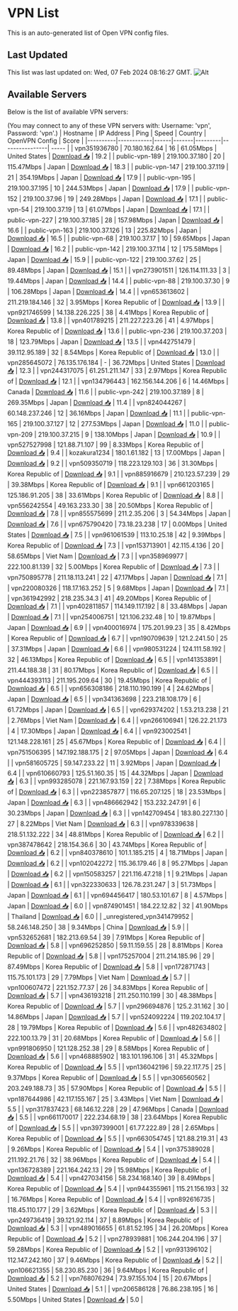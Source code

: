 # VPN List

This is an auto-generated list of Open VPN config files.

## Last Updated

This list was last updated on: Wed, 07 Feb 2024 08:16:27 GMT.
![Alt](https://repobeats.axiom.co/api/embed/186b98318ef1479477931607c1ad7d823f12451f.svg "Repobeats analytics image")

## Available Servers

Below is the list of available VPN servers:

(You may connect to any of these VPN servers with: Username: 'vpn', Password: 'vpn'.)
| Hostname | IP Address | Ping | Speed | Country | OpenVPN Config | Score |
|----------|------------|------|-------|---------|----------------| ----- |
| vpn351936780 | 70.180.162.64 | 16 | 61.05Mbps | United States | [Download 📥](./configs/server_0_US.ovpn) | 19.2 |
| public-vpn-189 | 219.100.37.180 | 20 | 115.47Mbps | Japan | [Download 📥](./configs/server_1_JP.ovpn) | 18.3 |
| public-vpn-147 | 219.100.37.119 | 21 | 354.19Mbps | Japan | [Download 📥](./configs/server_2_JP.ovpn) | 17.9 |
| public-vpn-195 | 219.100.37.195 | 10 | 244.53Mbps | Japan | [Download 📥](./configs/server_3_JP.ovpn) | 17.9 |
| public-vpn-152 | 219.100.37.96 | 19 | 249.28Mbps | Japan | [Download 📥](./configs/server_4_JP.ovpn) | 17.1 |
| public-vpn-54 | 219.100.37.19 | 13 | 61.07Mbps | Japan | [Download 📥](./configs/server_5_JP.ovpn) | 17.1 |
| public-vpn-227 | 219.100.37.185 | 28 | 157.98Mbps | Japan | [Download 📥](./configs/server_6_JP.ovpn) | 16.6 |
| public-vpn-163 | 219.100.37.126 | 13 | 225.82Mbps | Japan | [Download 📥](./configs/server_7_JP.ovpn) | 16.5 |
| public-vpn-68 | 219.100.37.17 | 10 | 59.65Mbps | Japan | [Download 📥](./configs/server_8_JP.ovpn) | 16.2 |
| public-vpn-142 | 219.100.37.114 | 12 | 175.58Mbps | Japan | [Download 📥](./configs/server_9_JP.ovpn) | 15.9 |
| public-vpn-122 | 219.100.37.62 | 25 | 89.48Mbps | Japan | [Download 📥](./configs/server_10_JP.ovpn) | 15.1 |
| vpn273901511 | 126.114.111.33 | 3 | 19.44Mbps | Japan | [Download 📥](./configs/server_11_JP.ovpn) | 14.4 |
| public-vpn-88 | 219.100.37.30 | 9 | 106.28Mbps | Japan | [Download 📥](./configs/server_12_JP.ovpn) | 14.4 |
| vpn653613602 | 211.219.184.146 | 32 | 3.95Mbps | Korea Republic of | [Download 📥](./configs/server_13_KR.ovpn) | 13.9 |
| vpn921746599 | 14.138.226.225 | 38 | 4.41Mbps | Korea Republic of | [Download 📥](./configs/server_14_KR.ovpn) | 13.8 |
| vpn401789215 | 211.227.223.26 | 41 | 4.97Mbps | Korea Republic of | [Download 📥](./configs/server_15_KR.ovpn) | 13.6 |
| public-vpn-236 | 219.100.37.203 | 18 | 123.79Mbps | Japan | [Download 📥](./configs/server_16_JP.ovpn) | 13.5 |
| vpn442751479 | 39.112.95.189 | 32 | 8.54Mbps | Korea Republic of | [Download 📥](./configs/server_17_KR.ovpn) | 13.0 |
| vpn285645072 | 76.135.176.184 | - | 36.72Mbps | United States | [Download 📥](./configs/server_18_US.ovpn) | 12.3 |
| vpn244317075 | 61.251.211.147 | 33 | 2.97Mbps | Korea Republic of | [Download 📥](./configs/server_19_KR.ovpn) | 12.1 |
| vpn134796443 | 162.156.144.206 | 6 | 14.46Mbps | Canada | [Download 📥](./configs/server_20_CA.ovpn) | 11.6 |
| public-vpn-242 | 219.100.37.189 | 8 | 269.35Mbps | Japan | [Download 📥](./configs/server_21_JP.ovpn) | 11.4 |
| vpn824044267 | 60.148.237.246 | 12 | 36.16Mbps | Japan | [Download 📥](./configs/server_22_JP.ovpn) | 11.1 |
| public-vpn-165 | 219.100.37.127 | 12 | 277.53Mbps | Japan | [Download 📥](./configs/server_23_JP.ovpn) | 11.0 |
| public-vpn-209 | 219.100.37.215 | 9 | 138.10Mbps | Japan | [Download 📥](./configs/server_24_JP.ovpn) | 10.9 |
| vpn527527998 | 121.88.71.107 | 99 | 8.33Mbps | Korea Republic of | [Download 📥](./configs/server_25_KR.ovpn) | 9.4 |
| kozakura1234 | 180.1.61.182 | 13 | 17.00Mbps | Japan | [Download 📥](./configs/server_26_JP.ovpn) | 9.2 |
| vpn509350719 | 118.223.129.103 | 36 | 31.30Mbps | Korea Republic of | [Download 📥](./configs/server_27_KR.ovpn) | 9.1 |
| vpn885916679 | 210.123.57.239 | 29 | 39.38Mbps | Korea Republic of | [Download 📥](./configs/server_28_KR.ovpn) | 9.1 |
| vpn661203165 | 125.186.91.205 | 38 | 33.61Mbps | Korea Republic of | [Download 📥](./configs/server_29_KR.ovpn) | 8.8 |
| vpn556242554 | 49.163.233.30 | 38 | 20.50Mbps | Korea Republic of | [Download 📥](./configs/server_30_KR.ovpn) | 7.8 |
| vpn855575699 | 211.2.35.206 | 3 | 54.34Mbps | Japan | [Download 📥](./configs/server_31_JP.ovpn) | 7.6 |
| vpn675790420 | 73.18.23.238 | 17 | 0.00Mbps | United States | [Download 📥](./configs/server_32_US.ovpn) | 7.5 |
| vpn961061539 | 113.10.25.18 | 42 | 9.39Mbps | Korea Republic of | [Download 📥](./configs/server_33_KR.ovpn) | 7.3 |
| vpn153713901 | 42.115.4.136 | 20 | 58.65Mbps | Viet Nam | [Download 📥](./configs/server_34_VN.ovpn) | 7.3 |
| vpn358969977 | 222.100.81.139 | 32 | 5.00Mbps | Korea Republic of | [Download 📥](./configs/server_35_KR.ovpn) | 7.3 |
| vpn750895778 | 211.18.113.241 | 22 | 47.17Mbps | Japan | [Download 📥](./configs/server_36_JP.ovpn) | 7.1 |
| vpn220080326 | 118.17.163.252 | 5 | 9.68Mbps | Japan | [Download 📥](./configs/server_37_JP.ovpn) | 7.1 |
| vpn361942992 | 218.235.34.3 | 41 | 49.20Mbps | Korea Republic of | [Download 📥](./configs/server_38_KR.ovpn) | 7.1 |
| vpn402811857 | 114.149.117.192 | 8 | 33.48Mbps | Japan | [Download 📥](./configs/server_39_JP.ovpn) | 7.1 |
| vpn254006751 | 121.106.232.48 | 10 | 19.87Mbps | Japan | [Download 📥](./configs/server_40_JP.ovpn) | 6.9 |
| vpn400016974 | 175.201.99.23 | 35 | 8.42Mbps | Korea Republic of | [Download 📥](./configs/server_41_KR.ovpn) | 6.7 |
| vpn190709639 | 121.2.241.50 | 25 | 37.31Mbps | Japan | [Download 📥](./configs/server_42_JP.ovpn) | 6.6 |
| vpn980531224 | 124.111.58.192 | 32 | 46.13Mbps | Korea Republic of | [Download 📥](./configs/server_43_KR.ovpn) | 6.5 |
| vpn141353891 | 211.44.188.38 | 31 | 80.17Mbps | Korea Republic of | [Download 📥](./configs/server_44_KR.ovpn) | 6.5 |
| vpn444393113 | 211.195.209.64 | 30 | 19.45Mbps | Korea Republic of | [Download 📥](./configs/server_45_KR.ovpn) | 6.5 |
| vpn656308186 | 218.110.190.199 | 4 | 24.62Mbps | Japan | [Download 📥](./configs/server_46_JP.ovpn) | 6.5 |
| vpn341363698 | 223.218.108.179 | 6 | 61.72Mbps | Japan | [Download 📥](./configs/server_47_JP.ovpn) | 6.5 |
| vpn629374202 | 1.53.213.238 | 21 | 2.76Mbps | Viet Nam | [Download 📥](./configs/server_48_VN.ovpn) | 6.4 |
| vpn266106941 | 126.22.21.173 | 4 | 17.30Mbps | Japan | [Download 📥](./configs/server_49_JP.ovpn) | 6.4 |
| vpn923002541 | 121.148.228.161 | 25 | 45.67Mbps | Korea Republic of | [Download 📥](./configs/server_50_KR.ovpn) | 6.4 |
| vpn751506395 | 147.192.188.175 | 2 | 97.05Mbps | Japan | [Download 📥](./configs/server_51_JP.ovpn) | 6.4 |
| vpn581605725 | 59.147.233.22 | 11 | 3.92Mbps | Japan | [Download 📥](./configs/server_52_JP.ovpn) | 6.4 |
| vpn610660793 | 125.51.160.35 | 15 | 44.32Mbps | Japan | [Download 📥](./configs/server_53_JP.ovpn) | 6.3 |
| vpn993285078 | 221.167.93.159 | 22 | 7.38Mbps | Korea Republic of | [Download 📥](./configs/server_54_KR.ovpn) | 6.3 |
| vpn223857877 | 116.65.207.125 | 18 | 23.53Mbps | Japan | [Download 📥](./configs/server_55_JP.ovpn) | 6.3 |
| vpn486662942 | 153.232.247.91 | 6 | 30.23Mbps | Japan | [Download 📥](./configs/server_56_JP.ovpn) | 6.3 |
| vpn142709454 | 183.80.227.130 | 27 | 8.22Mbps | Viet Nam | [Download 📥](./configs/server_57_VN.ovpn) | 6.3 |
| vpn978339638 | 218.51.132.222 | 34 | 48.81Mbps | Korea Republic of | [Download 📥](./configs/server_58_KR.ovpn) | 6.2 |
| vpn387478642 | 218.154.36.6 | 30 | 43.74Mbps | Korea Republic of | [Download 📥](./configs/server_59_KR.ovpn) | 6.2 |
| vpn840378610 | 101.1.185.215 | 4 | 18.71Mbps | Japan | [Download 📥](./configs/server_60_JP.ovpn) | 6.2 |
| vpn102042272 | 115.36.179.46 | 8 | 95.27Mbps | Japan | [Download 📥](./configs/server_61_JP.ovpn) | 6.2 |
| vpn150583257 | 221.116.47.218 | 1 | 9.21Mbps | Japan | [Download 📥](./configs/server_62_JP.ovpn) | 6.1 |
| vpn322330633 | 126.78.231.247 | 3 | 51.73Mbps | Japan | [Download 📥](./configs/server_63_JP.ovpn) | 6.1 |
| vpn694456417 | 180.53.101.67 | 8 | 4.57Mbps | Japan | [Download 📥](./configs/server_64_JP.ovpn) | 6.0 |
| vpn874901451 | 184.22.12.82 | 32 | 41.90Mbps | Thailand | [Download 📥](./configs/server_65_TH.ovpn) | 6.0 |
| _unregistered_vpn341479952 | 58.246.148.250 | 38 | 9.34Mbps | China | [Download 📥](./configs/server_66_CN.ovpn) | 5.9 |
| vpn532652681 | 182.213.69.54 | 39 | 7.91Mbps | Korea Republic of | [Download 📥](./configs/server_67_KR.ovpn) | 5.8 |
| vpn696252850 | 59.11.159.55 | 28 | 8.81Mbps | Korea Republic of | [Download 📥](./configs/server_68_KR.ovpn) | 5.8 |
| vpn175257004 | 211.214.185.96 | 29 | 87.49Mbps | Korea Republic of | [Download 📥](./configs/server_69_KR.ovpn) | 5.8 |
| vpn172871743 | 115.75.101.173 | 29 | 7.79Mbps | Viet Nam | [Download 📥](./configs/server_70_VN.ovpn) | 5.7 |
| vpn100607472 | 221.152.77.37 | 26 | 34.83Mbps | Korea Republic of | [Download 📥](./configs/server_71_KR.ovpn) | 5.7 |
| vpn436193218 | 211.250.110.199 | 30 | 48.38Mbps | Korea Republic of | [Download 📥](./configs/server_72_KR.ovpn) | 5.7 |
| vpn296694876 | 125.2.31.162 | 30 | 14.86Mbps | Japan | [Download 📥](./configs/server_73_JP.ovpn) | 5.7 |
| vpn524092224 | 119.202.104.17 | 28 | 19.79Mbps | Korea Republic of | [Download 📥](./configs/server_74_KR.ovpn) | 5.6 |
| vpn482634802 | 222.100.13.79 | 31 | 20.68Mbps | Korea Republic of | [Download 📥](./configs/server_75_KR.ovpn) | 5.6 |
| vpn991806950 | 121.128.252.38 | 29 | 8.58Mbps | Korea Republic of | [Download 📥](./configs/server_76_KR.ovpn) | 5.6 |
| vpn468885902 | 183.101.196.106 | 31 | 45.32Mbps | Korea Republic of | [Download 📥](./configs/server_77_KR.ovpn) | 5.5 |
| vpn136042196 | 59.22.117.75 | 25 | 9.37Mbps | Korea Republic of | [Download 📥](./configs/server_78_KR.ovpn) | 5.5 |
| vpn306560562 | 203.249.188.73 | 35 | 57.90Mbps | Korea Republic of | [Download 📥](./configs/server_79_KR.ovpn) | 5.5 |
| vpn187644986 | 42.117.155.167 | 25 | 3.43Mbps | Viet Nam | [Download 📥](./configs/server_80_VN.ovpn) | 5.5 |
| vpn317837423 | 68.146.12.228 | 29 | 47.96Mbps | Canada | [Download 📥](./configs/server_81_CA.ovpn) | 5.5 |
| vpn661170017 | 222.234.68.19 | 38 | 23.64Mbps | Korea Republic of | [Download 📥](./configs/server_82_KR.ovpn) | 5.5 |
| vpn397399001 | 61.77.222.89 | 28 | 2.65Mbps | Korea Republic of | [Download 📥](./configs/server_83_KR.ovpn) | 5.5 |
| vpn663054745 | 121.88.219.31 | 43 | 9.26Mbps | Korea Republic of | [Download 📥](./configs/server_84_KR.ovpn) | 5.4 |
| vpn375389028 | 211.192.21.76 | 32 | 38.96Mbps | Korea Republic of | [Download 📥](./configs/server_85_KR.ovpn) | 5.4 |
| vpn136728389 | 221.164.242.13 | 29 | 15.98Mbps | Korea Republic of | [Download 📥](./configs/server_86_KR.ovpn) | 5.4 |
| vpn427034156 | 58.234.168.140 | 39 | 8.49Mbps | Korea Republic of | [Download 📥](./configs/server_87_KR.ovpn) | 5.4 |
| vpn944355961 | 115.21.156.193 | 32 | 16.76Mbps | Korea Republic of | [Download 📥](./configs/server_88_KR.ovpn) | 5.4 |
| vpn892616735 | 118.45.110.177 | 29 | 3.62Mbps | Korea Republic of | [Download 📥](./configs/server_89_KR.ovpn) | 5.3 |
| vpn249736419 | 39.121.92.114 | 37 | 8.89Mbps | Korea Republic of | [Download 📥](./configs/server_90_KR.ovpn) | 5.3 |
| vpn489016655 | 61.81.52.195 | 34 | 26.20Mbps | Korea Republic of | [Download 📥](./configs/server_91_KR.ovpn) | 5.2 |
| vpn278939881 | 106.244.204.196 | 37 | 59.28Mbps | Korea Republic of | [Download 📥](./configs/server_92_KR.ovpn) | 5.2 |
| vpn931396102 | 112.147.242.160 | 37 | 9.46Mbps | Korea Republic of | [Download 📥](./configs/server_93_KR.ovpn) | 5.2 |
| vpn106621355 | 58.230.85.230 | 36 | 9.64Mbps | Korea Republic of | [Download 📥](./configs/server_94_KR.ovpn) | 5.2 |
| vpn768076294 | 73.97.155.104 | 15 | 20.67Mbps | United States | [Download 📥](./configs/server_95_US.ovpn) | 5.1 |
| vpn206586128 | 76.86.238.195 | 16 | 5.50Mbps | United States | [Download 📥](./configs/server_96_US.ovpn) | 5.0 |
